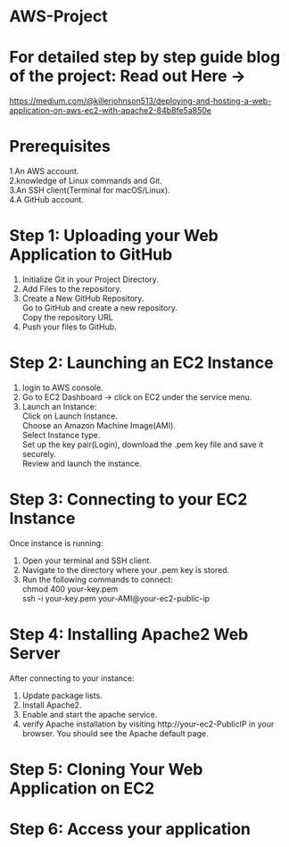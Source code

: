 # AWS-Project
# For detailed step by step guide blog of the project: Read out Here ->  
https://medium.com/@killerjohnson513/deploying-and-hosting-a-web-application-on-aws-ec2-with-apache2-84b8fe5a850e  

# Prerequisites
1.An AWS account.  
2.knowledge of Linux commands and Git.  
3.An SSH client(Terminal for macOS/Linux).  
4.A GitHub account. 

# Step 1: Uploading your Web Application to GitHub  
1. Initialize Git in your Project Directory.  
2. Add Files to the repository.  
3. Create a New GitHub Repository.   
Go to GitHub and create a new repository.   
Copy the repository URL  
4. Push your files to GitHub.

# Step 2: Launching an EC2 Instance  
1. login to AWS console.  
2. Go to EC2 Dashboard -> click on EC2 under the service menu.  
3. Launch an Instance:  
Click on Launch Instance.  
Choose an Amazon Machine Image(AMI).  
Select Instance type.  
Set up the key pair(Login), download the .pem key file and save it securely.  
Review and launch the instance.

# Step 3: Connecting to your EC2 Instance  
Once instance is running:  
1. Open your terminal and SSH client.  
2. Navigate to the directory where your .pem key is stored.  
3. Run the following commands to connect:  
   chmod 400 your-key.pem  
   ssh -i your-key.pem your-AMI@your-ec2-public-ip
   
# Step 4: Installing Apache2 Web Server
After connecting to your instance:  
1. Update package lists.    
2. Install Apache2.  
3. Enable and start the apache service.
4. verify Apache installation by visiting http://your-ec2-PublicIP in your browser. You should see the Apache default page.

# Step 5: Cloning Your Web Application on EC2  
# Step 6: Access your application  



 
